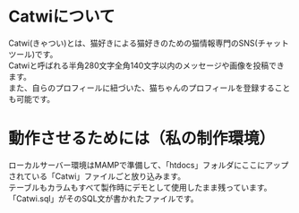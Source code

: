 # Catwiについて
Catwi(きゃつい)とは、猫好きによる猫好きのための猫情報専門のSNS(チャットツール)です。<br>
Catwiと呼ばれる半角280文字全角140文字以内のメッセージや画像を投稿できます。 <br>
また、自らのプロフィールに紐づいた、猫ちゃんのプロフィールを登録することも可能です。 

# 動作させるためには（私の制作環境）
ローカルサーバー環境はMAMPで準備して、「htdocs」フォルダにここにアップされている「Catwi」ファイルごと放り込みます。<br>
テーブルもカラムもすべて製作時にデモとして使用したまま残っています。<br>
「Catwi.sql」がそのSQL文が書かれたファイルです。
